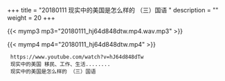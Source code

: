 +++
title = "20180111  现实中的美国是怎么样的 （三）国语 "
description = ""
weight = 20
+++

{{< mymp3 mp3="20180111_hj64d848dtw.mp4.wav.mp3" >}}

{{< mymp4 mp4="20180111_hj64d848dtw.mp4" >}}

     https://www.youtube.com/watch?v=hJ64d848dTw 
     现实中的美国 移民、工作、生活........ 
     现实中的美国是怎么样的 （三）国语 
